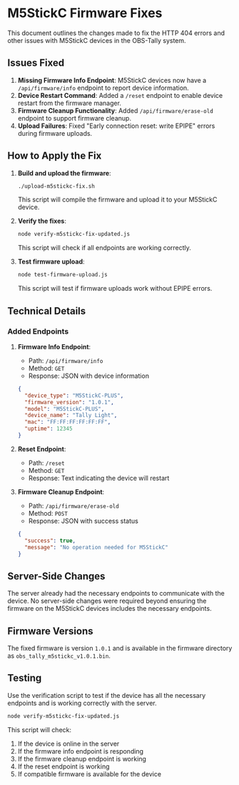 # M5StickC Firmware Fixes

This document outlines the changes made to fix the HTTP 404 errors and other issues with M5StickC devices in the OBS-Tally system.

## Issues Fixed

1. **Missing Firmware Info Endpoint**: M5StickC devices now have a `/api/firmware/info` endpoint to report device information.
2. **Device Restart Command**: Added a `/reset` endpoint to enable device restart from the firmware manager.
3. **Firmware Cleanup Functionality**: Added `/api/firmware/erase-old` endpoint to support firmware cleanup.
4. **Upload Failures**: Fixed "Early connection reset: write EPIPE" errors during firmware uploads.

## How to Apply the Fix

1. **Build and upload the firmware**:
   ```bash
   ./upload-m5stickc-fix.sh
   ```
   This script will compile the firmware and upload it to your M5StickC device.

2. **Verify the fixes**:
   ```bash
   node verify-m5stickc-fix-updated.js
   ```
   This script will check if all endpoints are working correctly.

3. **Test firmware upload**:
   ```bash
   node test-firmware-upload.js
   ```
   This script will test if firmware uploads work without EPIPE errors.

## Technical Details

### Added Endpoints

1. **Firmware Info Endpoint**:
   - Path: `/api/firmware/info`
   - Method: `GET`
   - Response: JSON with device information
   ```json
   {
     "device_type": "M5StickC-PLUS",
     "firmware_version": "1.0.1",
     "model": "M5StickC-PLUS",
     "device_name": "Tally Light",
     "mac": "FF:FF:FF:FF:FF:FF",
     "uptime": 12345
   }
   ```

2. **Reset Endpoint**:
   - Path: `/reset`
   - Method: `GET`
   - Response: Text indicating the device will restart

3. **Firmware Cleanup Endpoint**:
   - Path: `/api/firmware/erase-old`
   - Method: `POST`
   - Response: JSON with success status
   ```json
   {
     "success": true,
     "message": "No operation needed for M5StickC"
   }
   ```

## Server-Side Changes

The server already had the necessary endpoints to communicate with the device. No server-side changes were required beyond ensuring the firmware on the M5StickC devices includes the necessary endpoints.

## Firmware Versions

The fixed firmware is version `1.0.1` and is available in the firmware directory as `obs_tally_m5stickc_v1.0.1.bin`.

## Testing

Use the verification script to test if the device has all the necessary endpoints and is working correctly with the server.

```bash
node verify-m5stickc-fix-updated.js
```

This script will check:
1. If the device is online in the server
2. If the firmware info endpoint is responding
3. If the firmware cleanup endpoint is working
4. If the reset endpoint is working
5. If compatible firmware is available for the device
